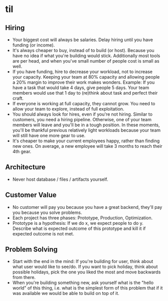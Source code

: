 # til

## Hiring

- Your biggest cost will always be salaries. Delay hiring until you have funding (or income).
- It's always cheaper to buy, instead of to build (or host). Because you have no idea if what you're building would stick. Additionally most tools are per head, and when you've small number of people cost is small as well.
- If you have funding, hire to decrease your workload, not to increase your capacity. Keeping your team at 80% capacity and allowing people a 20% margin to improve their work makes wonders. Example: If you have a task that would take 4 days, give people 5 days. Your team members would use that 1 day to (re)think about task and perfect their craft. 
- If everyone is working at full capacity, they cannot grow. You need to allow your team to explore, instead of full exploitation.
- You should always look for hires, even if you're not hiring. Similar to customers, you need a hiring pipeline. Otherwise, one of your team members will leave and you'll be in a tough position. In these moments, you'll be thankful previous relatively light workloads because your team will still have one more gear to use.
- It's cheaper to make your current employees happy, rather than finding new ones. On average, a new employee will take 3 months to reach their 4th gear.

## Architecture

- Never host database / files / artifacts yourself. 

## Customer Value

- No customer will pay you because you have a great backend, they'll pay you because you solve problems.
- Each project has three phases: Prototype, Production, Optimization. 
- Prototype is a hypothesis: If we do x, we expect people to do y. Describe what is expected outcome of this prototype and kill it if expected outcome is not met.

## Problem Solving

- Start with the end in the mind: If you're building for user, think about what user would like to see/do. If you want to pick holiday, think about possible holidays, pick the one you liked the most and move backwards from there.
- When you're building something new, ask yourself what is the "hello world" of this thing, i.e. what is the simplest form of this problem that if it was available we would be able to build on top of it.
